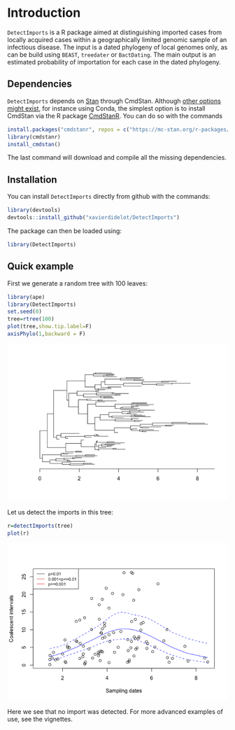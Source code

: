 
<!-- README.md is generated from README.Rmd. Please edit that file -->

# Introduction

`DetectImports` is a R package aimed at distinguishing imported cases
from locally acquired cases within a geographically limited genomic
sample of an infectious disease. The input is a dated phylogeny of local
genomes only, as can be build using `BEAST`, `treedater` or
`BactDating`. The main output is an estimated probability of importation
for each case in the dated phylogeny.

## Dependencies

`DetectImports` depends on [Stan](https://mc-stan.org/) through CmdStan.
Although [other options might
exist](https://mc-stan.org/docs/cmdstan-guide/cmdstan-installation.html),
for instance using Conda, the simplest option is to install CmdStan via
the R package [CmdStanR](https://mc-stan.org/cmdstanr/). You can do so
with the commands

``` r
install.packages("cmdstanr", repos = c("https://mc-stan.org/r-packages/", getOption("repos")))
library(cmdstanr)
install_cmdstan()
```

The last command will download and compile all the missing dependencies.

## Installation

You can install `DetectImports` directly from github with the commands:

``` r
library(devtools)
devtools::install_github("xavierdidelot/DetectImports")
```

The package can then be loaded using:

``` r
library(DetectImports)
```

## Quick example

First we generate a random tree with 100 leaves:

``` r
library(ape)
library(DetectImports)
set.seed(0)
tree=rtree(100)
plot(tree,show.tip.label=F)
axisPhylo(1,backward = F)
```

![](man/figures/unnamed-chunk-4-1.png)<!-- -->

Let us detect the imports in this tree:

``` r
r=detectImports(tree)
plot(r)
```

![](man/figures/unnamed-chunk-5-1.png)<!-- -->

Here we see that no import was detected. For more advanced examples of
use, see the vignettes.
